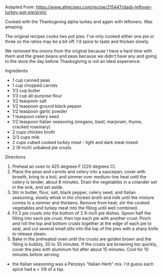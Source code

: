 Adapted From:
https://www.allrecipes.com/recipe/215447/dads-leftover-turkey-pot-pie/print/

Cooked with the  Thanksgiving alpha turkey and again with leftovers.  Was amazing.

The original recipes cooks two pot pies. I've only cooked either one pie or three so the ratios may be a bit off.  I'd spice to taste and thicken slowly.

We removed the onions from the original because I have a hard time with them and the green beans and peas because we didn't have any and going to the store the day before Thanksgiving is not an ideal experience.

Ingredients
- 1 cup canned peas
- 1 cup chopped carrots
- 1/3 cup butter
- 1/3 cup all-purpose flour
- 1/2 teaspoon salt
- 1/2 teaspoon ground black pepper
- 1/2 teaspoon garlic powder 
- 1 teaspoon celery seed
- 1/2 teaspoon Italian seasoning (oregano, basil, marjoram, thyme, cracked rosemary)
- 2 cups chicken broth
- 2/3 cups milk
- 2 cups cubed cooked turkey meat - light and dark meat mixed
- 2 (9 inch) unbaked pie crusts

Directions
 1. Preheat an oven to 425 degrees F (220 degrees C).
 2. Place the peas and carrots and celery into a saucepan; cover with browth, bring to a boil, and simmer over medium-low heat until the celery is tender, about 8 minutes. Drain the vegetables in a colander set in the sink, and set aside.
 3. Stir in butter, flour, salt, black pepper, celery seed, and Italian seasoning; slowly whisk in the chicken broth and milk until the mixture comes to a simmer and thickens. Remove from heat; stir the cooked vegetables and turkey meat into the filling until well combined.
 4. Fit 2 pie crusts into the bottom of 2 9-inch pie dishes. Spoon half the filling into each pie crust, then top each pie with another crust. Pinch and roll the top and bottom crusts together at the edge of each pie to seal, and cut several small slits into the top of the pies with a sharp knife to release steam.
 5. Bake in the preheated oven until the crusts are golden brown and the filling is bubbly, 30 to 35 minutes. If the crusts are browning too quickly, cover the pies with aluminum foil after about 15 minutes. Cool for 10 minutes before serving.
 
* the Italian seasoning was a Penzeys "Italian Herb" mix.  I'd guess each spice had a < 1/8 of a tsp.
